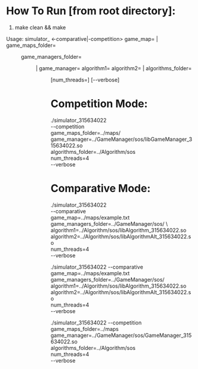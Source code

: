 # How To Run [from root directory]:
1. make clean && make

Usage: simulator_<ID> <-comparative|-competition>
       game_map=<file> | game_maps_folder=<dir>
       game_managers_folder=<dir> | game_manager=<file>
       algorithm1=<so> algorithm2=<so> | algorithms_folder=<dir>
       [num_threads=<N>] [--verbose]

# Competition Mode:
./simulator_315634022 \
  --competition \
  game_maps_folder=../maps/ \
  game_manager=../GameManager/sos/libGameManager_315634022.so \
  algorithms_folder=../Algorithm/sos \
  num_threads=4 \
  --verbose
# Comparative Mode:
./simulator_315634022 \
  --comparative \
  game_map=../maps/example.txt \
  game_managers_folder=../GameManager/sos/ \                   
  algorithm1=../Algorithm/sos/libAlgorithm_315634022.so \
  algorithm2=../Algorithm/sos/libAlgorithmAlt_315634022.so \
  num_threads=4 \
  --verbose



./simulator_315634022 --comparative \
  game_map=../maps/example.txt \
  game_managers_folder=../GameManager/sos/ \
  algorithm1=../Algorithm/sos/libAlgorithm_315634022.so \
  algorithm2=../Algorithm/sos/libAlgorithmAlt_315634022.so \
  num_threads=4 \
  --verbose


  ./simulator_315634022 --competition \
  game_maps_folder=../maps \
  game_manager=../GameManager/sos/GameManager_315634022.so \
  algorithms_folder=../Algorithm/sos \
  num_threads=4 \
  --verbose